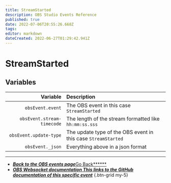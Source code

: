 ```yaml
---
title: StreamStarted
description: OBS Studio Events Reference
published: true
date: 2022-07-06T20:55:26.668Z
tags:
editor: markdown
dateCreated: 2022-06-27T01:29:42.941Z
---
```


# StreamStarted

## Variables

|                   Variable | Description                                                   |
| --------------------------:|:------------------------------------------------------------- |
|           `obsEvent.event` | The OBS event in this case `StreamStarted`                    |
| `obsEvent.stream-timecode` | The length of the stream formatted like `hh:mm:ss.sss`        |
|     `obsEvent.update-type` | The update type of the OBS event in this case `StreamStarted` |
|           `obsEvent._json` | Everything above in a json format                             |

---

- [<i class="mdi mdi-chevron-left"></i>***Back to the OBS events page***Go Back******](/en/Broadcasters/OBS/Events)
- [<i class="mdi mdi-github"></i> ***OBS Websocket documentation ***This links to the GitHub documentation of this specific event******](https://github.com/obsproject/obs-websocket/blob/4.x-current/docs/generated/protocol.md#streamstarted)
{.btn-grid my-5}
